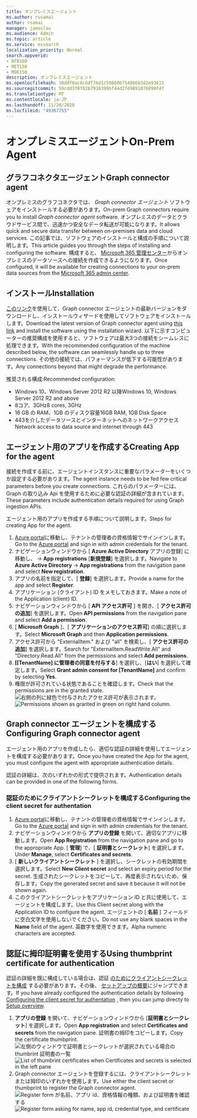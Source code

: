 ```yaml
---
title: オンプレミスエージェント
ms.author: rusamai
author: rsamai
manager: jameslau
ms.audience: Admin
ms.topic: article
ms.service: mssearch
localization_priority: Normal
search.appverid:
- BFB160
- MET150
- MOE150
description: オンプレミスエージェント
ms.openlocfilehash: 30ddf0ac8c6df76d1c598606754066b3d2e93615
ms.sourcegitcommit: 59cdd3f0f82b7918399bf44d27d9891076090f4f
ms.translationtype: MT
ms.contentlocale: ja-JP
ms.lasthandoff: 11/20/2020
ms.locfileid: "49367755"
---
```

# <a name="on-prem-agent"></a><span data-ttu-id="4bace-103">オンプレミスエージェント</span><span class="sxs-lookup"><span data-stu-id="4bace-103">On-Prem Agent</span></span>

## <a name="graph-connector-agent"></a><span data-ttu-id="4bace-104">グラフコネクタエージェント</span><span class="sxs-lookup"><span data-stu-id="4bace-104">Graph connector agent</span></span>

<span data-ttu-id="4bace-105">オンプレミスのグラフコネクタでは、 *Graph connector エージェント* ソフトウェアをインストールする必要があります。</span><span class="sxs-lookup"><span data-stu-id="4bace-105">On-prem Graph connectors require you to install *Graph connector agent* software.</span></span> <span data-ttu-id="4bace-106">オンプレミスのデータとクラウドサービス間で、迅速かつ安全なデータ転送が可能になります。</span><span class="sxs-lookup"><span data-stu-id="4bace-106">It allows quick and secure data transfer between on-premises data and cloud services.</span></span> <span data-ttu-id="4bace-107">この記事では、ソフトウェアのインストールと構成の手順について説明します。</span><span class="sxs-lookup"><span data-stu-id="4bace-107">This article guides you through the steps of installing and configuring the software.</span></span> <span data-ttu-id="4bace-108">構成すると、 [Microsoft 365 管理センター](https://admin.microsoft.com)からオンプレミスのデータソースへの接続を作成できるようになります。</span><span class="sxs-lookup"><span data-stu-id="4bace-108">Once configured, it will be available for creating connections to your on-prem data sources from the [Microsoft 365 admin center](https://admin.microsoft.com).</span></span>

## <a name="installation"></a><span data-ttu-id="4bace-109">インストール</span><span class="sxs-lookup"><span data-stu-id="4bace-109">Installation</span></span>

<span data-ttu-id="4bace-110">[このリンク](https://download.microsoft.com/download/d/d/e/dde18236-9c67-437d-a864-894a0a888ef2/AgentPackage.msi)を使用して、Graph connector エージェントの最新バージョンをダウンロードし、インストールウィザードを使用してソフトウェアをインストールします。</span><span class="sxs-lookup"><span data-stu-id="4bace-110">Download the latest version of Graph connector agent using [this link](https://download.microsoft.com/download/d/d/e/dde18236-9c67-437d-a864-894a0a888ef2/AgentPackage.msi) and install the software using the installation wizard.</span></span> <span data-ttu-id="4bace-111">以下に示すコンピューターの推奨構成を使用すると、ソフトウェアは最大3つの接続をシームレスに処理できます。</span><span class="sxs-lookup"><span data-stu-id="4bace-111">With the recommended configuration of the machine described below, the software can seamlessly handle up to three connections.</span></span> <span data-ttu-id="4bace-112">その他の接続では、パフォーマンスが低下する可能性があります。</span><span class="sxs-lookup"><span data-stu-id="4bace-112">Any connections beyond that might degrade the performance.</span></span>

<span data-ttu-id="4bace-113">推奨される構成:</span><span class="sxs-lookup"><span data-stu-id="4bace-113">Recommended configuration:</span></span>

* <span data-ttu-id="4bace-114">Windows 10、Windows Server 2012 R2 以降</span><span class="sxs-lookup"><span data-stu-id="4bace-114">Windows 10, Windows Server 2012 R2 and above</span></span>
* <span data-ttu-id="4bace-115">8コア、3GHz</span><span class="sxs-lookup"><span data-stu-id="4bace-115">8 cores, 3GHz</span></span>
* <span data-ttu-id="4bace-116">16 GB の RAM、1GB のディスク容量</span><span class="sxs-lookup"><span data-stu-id="4bace-116">16GB RAM, 1GB Disk Space</span></span>
* <span data-ttu-id="4bace-117">443を介したデータソースとインターネットへのネットワークアクセス</span><span class="sxs-lookup"><span data-stu-id="4bace-117">Network access to data source and internet through 443</span></span>

## <a name="creating-app-for-the-agent"></a><span data-ttu-id="4bace-118">エージェント用のアプリを作成する</span><span class="sxs-lookup"><span data-stu-id="4bace-118">Creating App for the agent</span></span>  

<span data-ttu-id="4bace-119">接続を作成する前に、エージェントインスタンスに重要なパラメーターをいくつか設定する必要があります。</span><span class="sxs-lookup"><span data-stu-id="4bace-119">The agent instance needs to be fed few critical parameters before you create connections.</span></span> <span data-ttu-id="4bace-120">これらのパラメーターには、Graph の取り込み Api を使用するために必要な認証の詳細が含まれています。</span><span class="sxs-lookup"><span data-stu-id="4bace-120">These parameters include authentication details required for using Graph ingestion APIs.</span></span>  

<span data-ttu-id="4bace-121">エージェント用のアプリを作成する手順について説明します。</span><span class="sxs-lookup"><span data-stu-id="4bace-121">Steps for creating App for the agent.</span></span>

1. <span data-ttu-id="4bace-122">[Azure portal](https://portal.azure.com)に移動し、テナントの管理者の資格情報でサインインします。</span><span class="sxs-lookup"><span data-stu-id="4bace-122">Go to the [Azure portal](https://portal.azure.com) and sign in with admin credentials for the tenant.</span></span>
2. <span data-ttu-id="4bace-123">ナビゲーションウィンドウから [ **Azure Active Directory** アプリの登録] に移動し、  ->  **App registrations** [**新規登録**] を選択します。</span><span class="sxs-lookup"><span data-stu-id="4bace-123">Navigate to **Azure Active Directory** -> **App registrations** from the navigation pane and select **New registration**.</span></span>
3. <span data-ttu-id="4bace-124">アプリの名前を指定して、[ **登録**] を選択します。</span><span class="sxs-lookup"><span data-stu-id="4bace-124">Provide a name for the app and select **Register**.</span></span>
4. <span data-ttu-id="4bace-125">アプリケーション (クライアント) ID をメモしておきます。</span><span class="sxs-lookup"><span data-stu-id="4bace-125">Make a note of the Application (client) ID.</span></span>
5. <span data-ttu-id="4bace-126">ナビゲーションウィンドウから [ **API アクセス許可** ] を開き、[ **アクセス許可の追加**] を選択します。</span><span class="sxs-lookup"><span data-stu-id="4bace-126">Open **API permissions** from the navigation pane and select **Add a permission**.</span></span>
6. <span data-ttu-id="4bace-127">[ **Microsoft Graph** ]、[ **アプリケーションのアクセス許可**] の順に選択します。</span><span class="sxs-lookup"><span data-stu-id="4bace-127">Select **Microsoft Graph** and then **Application permissions**.</span></span>
7. <span data-ttu-id="4bace-128">アクセス許可から "ExternalItem." および "all" を検索し、[ **アクセス許可の追加**] を選択します。</span><span class="sxs-lookup"><span data-stu-id="4bace-128">Search for "ExternalItem.ReadWrite.All" and "Directory.Read.All" from the permissions and select **Add permissions**.</span></span>
8. <span data-ttu-id="4bace-129">**[[TenantName] に管理者の同意を付与する**] を選択し、[**はい**] を選択して確定します。</span><span class="sxs-lookup"><span data-stu-id="4bace-129">Select **Grant admin consent for [TenantName]** and confirm by selecting **Yes**.</span></span>
9. <span data-ttu-id="4bace-130">権限が許可されている状態であることを確認します。</span><span class="sxs-lookup"><span data-stu-id="4bace-130">Check that the permissions are in the granted state.</span></span>
     <span data-ttu-id="4bace-131">![右側の列に緑色で付与されたアクセス許可が表示されます。](media/onprem-agent/granted-state.png)</span><span class="sxs-lookup"><span data-stu-id="4bace-131">![Permissions shown as granted in green on right hand column.](media/onprem-agent/granted-state.png)</span></span>

## <a name="configuring-graph-connector-agent"></a><span data-ttu-id="4bace-132">Graph connector エージェントを構成する</span><span class="sxs-lookup"><span data-stu-id="4bace-132">Configuring Graph connector agent</span></span>

<span data-ttu-id="4bace-133">エージェント用のアプリを作成したら、適切な認証の詳細を使用してエージェントを構成する必要があります。</span><span class="sxs-lookup"><span data-stu-id="4bace-133">Once you have created the App for the agent, you must configure the agent with appropriate authentication details.</span></span>

<span data-ttu-id="4bace-134">認証の詳細は、次のいずれかの形式で提供されます。</span><span class="sxs-lookup"><span data-stu-id="4bace-134">Authentication details can be provided in one of the following forms.</span></span>

### <a name="configuring-the-client-secret-for-authentation"></a><span data-ttu-id="4bace-135">認証のためにクライアントシークレットを構成する</span><span class="sxs-lookup"><span data-stu-id="4bace-135">Configuring the client secret for authentation</span></span>

1. <span data-ttu-id="4bace-136">[Azure portal](https://portal.azure.com)に移動し、テナントの管理者の資格情報でサインインします。</span><span class="sxs-lookup"><span data-stu-id="4bace-136">Go to the [Azure portal](https://portal.azure.com) and sign in with admin credentials for the tenant.</span></span>
2. <span data-ttu-id="4bace-137">ナビゲーションウィンドウから **アプリの登録** を開いて、適切なアプリに移動します。</span><span class="sxs-lookup"><span data-stu-id="4bace-137">Open **App Registration** from the navigation pane and go to the appropriate App.</span></span> <span data-ttu-id="4bace-138">[ **管理**] で、[ **証明書とシークレット**] を選択します。</span><span class="sxs-lookup"><span data-stu-id="4bace-138">Under **Manage**, select **Certificates and secrets**.</span></span>
3. <span data-ttu-id="4bace-139">[ **新しいクライアントシークレット** ] を選択し、シークレットの有効期間を選択します。</span><span class="sxs-lookup"><span data-stu-id="4bace-139">Select **New Client secret** and select an expiry period for the secret.</span></span> <span data-ttu-id="4bace-140">生成されたシークレットをコピーして、再度表示されないため、保存します。</span><span class="sxs-lookup"><span data-stu-id="4bace-140">Copy the generated secret and save it because it will not be shown again.</span></span>
4. <span data-ttu-id="4bace-141">このクライアントシークレットをアプリケーション ID と共に使用して、エージェントを構成します。</span><span class="sxs-lookup"><span data-stu-id="4bace-141">Use this Client secret along with the Application ID to configure the agent.</span></span> <span data-ttu-id="4bace-142">エージェントの [ **名前** ] フィールドに空白文字を使用しないでください。</span><span class="sxs-lookup"><span data-stu-id="4bace-142">Do not use any blank spaces in the **Name** field of the agent.</span></span> <span data-ttu-id="4bace-143">英数字を使用できます。</span><span class="sxs-lookup"><span data-stu-id="4bace-143">Alpha numeric characters are accepted.</span></span>

## <a name="using-thumbprint-certificate-for-authentication"></a><span data-ttu-id="4bace-144">認証に拇印証明書を使用する</span><span class="sxs-lookup"><span data-stu-id="4bace-144">Using thumbprint certificate for authentication</span></span>

<span data-ttu-id="4bace-145">認証の詳細を既に構成している場合は、認証 [のためにクライアントシークレットを構成](#Configuring-the-client-secret-for-authentication) する必要があります。その後、 [セットアップの概要](configure-connector.md)にジャンプできます。</span><span class="sxs-lookup"><span data-stu-id="4bace-145">If you have already configured the authentication details by following [Configuring the client secret for authentation](#Configuring-the-client-secret-for-authentication) , then you can jump directy to [Setup overview](configure-connector.md).</span></span>

1. <span data-ttu-id="4bace-146">**アプリの登録** を開いて、ナビゲーションウィンドウから [**証明書とシークレット**] を選択します。</span><span class="sxs-lookup"><span data-stu-id="4bace-146">Open **App registration** and select **Certificates and secrets** from the navigation pane.</span></span> <span data-ttu-id="4bace-147">証明書の拇印をコピーします。</span><span class="sxs-lookup"><span data-stu-id="4bace-147">Copy the certificate thumbprint.</span></span>
<span data-ttu-id="4bace-148">![左側のウィンドウで証明書とシークレットが選択されている場合の thumbrint 証明書の一覧](media/onprem-agent/certificates.png)</span><span class="sxs-lookup"><span data-stu-id="4bace-148">![List of thumbrint certificates when Certificates and secrets is selected in the left pane](media/onprem-agent/certificates.png)</span></span>
2. <span data-ttu-id="4bace-149">Graph connector エージェントを登録するには、クライアントシークレットまたは拇印のいずれかを使用します。</span><span class="sxs-lookup"><span data-stu-id="4bace-149">Use either the client secret or thumbprint to register the Graph connector agent.</span></span>
<span data-ttu-id="4bace-150">![Register form が名前、アプリ id、資格情報の種類、および証明書を確認する](media/onprem-agent/register.png)</span><span class="sxs-lookup"><span data-stu-id="4bace-150">![Register form asking for name, app id, credential type, and certificate](media/onprem-agent/register.png)</span></span>
